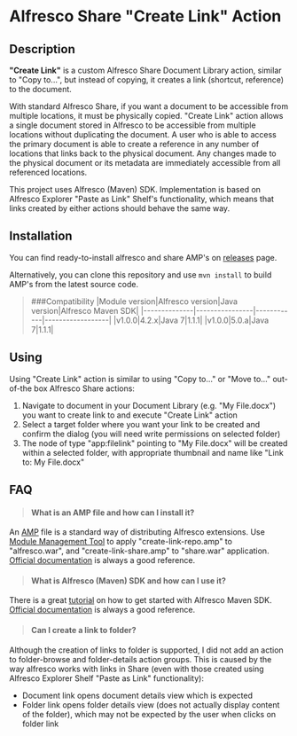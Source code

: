 Alfresco Share "Create Link" Action
===================================

Description
-----------
**"Create Link"** is a custom Alfresco Share Document Library action, similar to "Copy to...", but instead of copying, it creates a link (shortcut, reference) to the document.

With standard Alfresco Share, if you want a document to be accessible from multiple locations, it must be physically copied. "Create Link" action allows a single document stored in Alfresco to be accessible from multiple locations without duplicating the document. A user who is able to access the primary document is able to create a reference in any number of locations that links back to the physical document. Any changes made to the physical document or its metadata are immediately accessible from all referenced locations.

This project uses Alfresco (Maven) SDK. Implementation is based on Alfresco Explorer "Paste as Link" Shelf's functionality, which means that links created by either actions should behave the same way.

Installation
------------
You can find ready-to-install alfresco and share AMP's on [releases](https://github.com/skomarica/alfresco-share-create-link/releases) page.

Alternatively, you can clone this repository and use `mvn install` to build AMP's from the latest source code.

> ###Compatibility
|Module version|Alfresco version|Java version|Alfresco Maven SDK|
|--------------|----------------|------------|------------------|
|v1.0.0|4.2.x|Java 7|1.1.1|
|v1.0.0|5.0.a|Java 7|1.1.1|

Using
-----
Using "Create Link" action is similar to using "Copy to..." or "Move to..." out-of-the box Alfresco Share actions:

1. Navigate to document in your Document Library (e.g. "My File.docx") you want to create link to and execute "Create Link" action
2. Select a target folder where you want your link to be created and confirm the dialog (you will need write permissions on selected folder)
3. The node of type "app:filelink" pointing to "My File.docx" will be created within a selected folder, with appropriate thumbnail and name like "Link to: My File.docx"

FAQ
---
> #### What is an AMP file and how can I install it?
An [AMP](https://wiki.alfresco.com/wiki/AMP_Files) file is a standard way of distributing Alfresco extensions. Use [Module Management Tool](https://wiki.alfresco.com/wiki/Module_Management_Tool) to apply "create-link-repo.amp" to "alfresco.war", and "create-link-share.amp" to "share.war" application. [Official documentation](http://docs.alfresco.com/) is always a good reference.

> #### What is Alfresco (Maven) SDK and how can I use it?
There is a great [tutorial](http://ecmarchitect.com/alfresco-developer-series-tutorials/maven-sdk/tutorial/tutorial.html) on how to get started with Alfresco Maven SDK. [Official documentation](http://docs.alfresco.com/) is always a good reference.

> #### Can I create a link to folder?
Although the creation of links to folder is supported, I did not add an action to folder-browse and folder-details action groups. This is caused by the way alfresco works with links in Share (even with those created using Alfresco Explorer Shelf "Paste as Link" functionality):
* Document link opens document details view which is expected
* Folder link opens folder details view (does not actually display content of the folder), which may not be expected by the user when clicks on folder link
